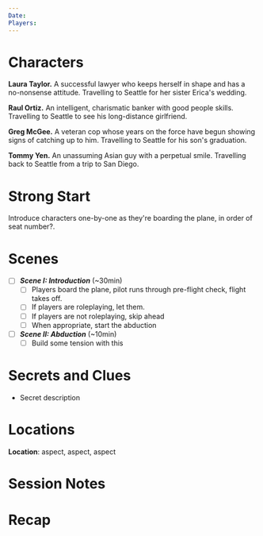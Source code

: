 ```yaml
---
Date: 
Players:
---
```


# Characters  
  
**Laura Taylor.** A successful lawyer who keeps herself in shape and has a no-nonsense attitude. Travelling to Seattle for her sister Erica's wedding.
  
**Raul Ortiz.** An intelligent, charismatic banker with good people skills. Travelling to Seattle to see his long-distance girlfriend. 
  
**Greg McGee.** A veteran cop whose years on the force have begun showing signs of catching up to him.  Travelling to Seattle for his son's graduation.
  
**Tommy Yen.**  An unassuming Asian guy with a perpetual smile. Travelling back to Seattle from a trip to San Diego.  
  
# Strong Start  
  
Introduce characters one-by-one as they're boarding the plane, in order of seat number?.  
  
# Scenes  
  
- [ ] ***Scene I: Introduction*** (~30min)
	- [ ] Players board the plane, pilot runs through pre-flight check, flight takes off.
	- [ ] If players are roleplaying, let them.
	- [ ] If players are not roleplaying, skip ahead
	- [ ] When appropriate, start the abduction
- [ ] ***Scene II: Abduction*** (~10min)
	- [ ] Build some tension with this
  
# Secrets and Clues  
  
* Secret description 
  
# Locations  
  
**Location**: aspect, aspect, aspect  
  

# Session Notes



# Recap
